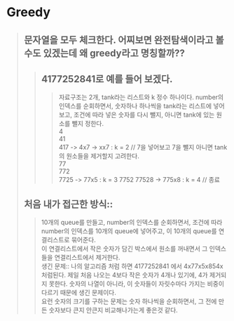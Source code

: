 # Greedy 

> ## 문자열을 모두 체크한다. 어찌보면 완전탐색이라고 볼 수도 있겠는데 왜 greedy라고 명칭할까??
>> ## 4177252841로 예를 들어 보겠다. 
>>> 자료구조는 2개, tank라는 리스트와 k 정수 하나이다.
>>> number의 인덱스를 순회하면서, 숫자하나 하나씩을 tank라는 리스트에 넣어보고, 조건에 따라 넣은 숫자를 다시 뺄지, 아니면 tank에 있는 원소를 뺄지 정한다.  
>>> 4  
>>> 41  
>>> 417 -> 4x7 -> xx7 : k = 2 // 7을 넣어보고 7을 뺄지 아니면 tank의 원소들을 제거할지 고려한다.   
>>> 77  
>>> 772  
>>> 7725  -> 77x5 : k = 3 
>>> 7752
>>> 77528 -> 775x8 : k = 4 // 종료  
>>> 
> ## 처음 내가 접근한 방식::
>> 10개의 queue를 만들고, number의 인덱스를 순회하면서, 조건에 따라 number의 인덱스를 10개의 queue에 넣어주고, 이 10개의 queue를 연결리스트로 묶어준다.  
>> 이 연결리스트에서 작은 숫자가 담긴 박스에서 원소를 꺼내면서 그 인덱스들을 연결리스트에서 제거한다.   
>> 생긴 문제::
>> 나의 알고리즘 처럼 하면 4177252841 에서 4x77x5x854x 처럼된다. 
>> 제일 처음 나오는 4보다 작은 숫자가 4개나 있기에, 4가 제거되지 못한다. 숫자의 나열이 아니라, 이 숫자들이 자릿수마다 가지는 비중이 다르기 때문에 생긴 문제이다.  
>> 요런 숫자의 크기를 구하는 문제는 숫자 하나씩을 순회하면서, 그 전에 만든 숫자보다 큰지 안큰지 비교해나가는게 좋은것 같다. 
>> 
